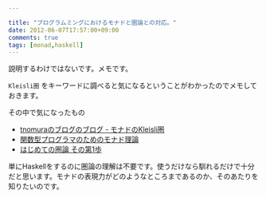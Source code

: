 ```yaml
---

title: "プログラムミングにおけるモナドと圏論との対応。"
date: 2012-06-07T17:57:00+09:00
comments: true
tags: [monad,haskell]
---
```

説明するわけではないです。メモです。

`Kleisli圏` をキーワードに調べると気になるということがわかったのでメモしておきます。

その中で気になったもの

* [tnomuraのブログのブログ - モナドのKleisli圏](http://tnomura9.exblog.jp/12138525/)
* [関数型プログラマのためのモナド理論](http://takeichi.ipl-lab.org/~hamana/local/monad2.pdf)
* [はじめての圏論 その第1歩](http://d.hatena.ne.jp/m-hiyama/20060821/1156120185)

単にHaskellをするのに圏論の理解は不要です。使うだけなら馴れるだけで十分だと思います。モナドの表現力がどのようなところまであるのか、そのあたりを知りたいのです。
